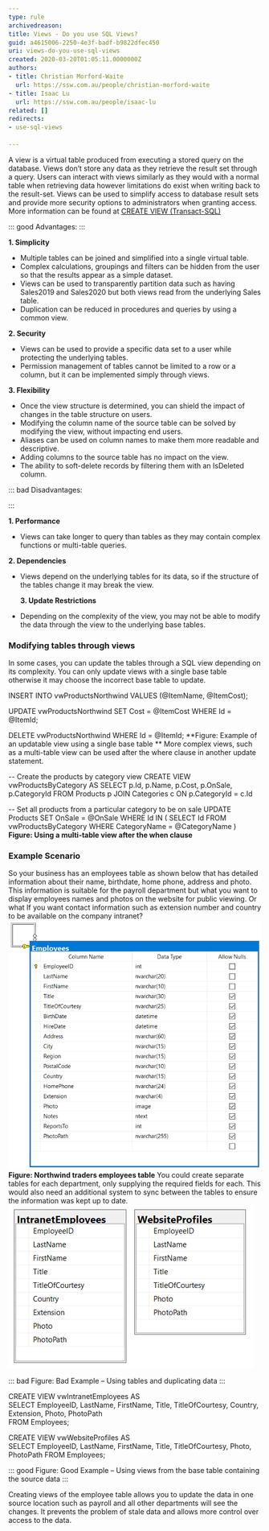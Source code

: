 ```yaml
---
type: rule
archivedreason: 
title: Views - Do you use SQL Views?
guid: a4615006-2250-4e3f-badf-b9822dfec450
uri: views-do-you-use-sql-views
created: 2020-03-20T01:05:11.0000000Z
authors:
- title: Christian Morford-Waite
  url: https://ssw.com.au/people/christian-morford-waite
- title: Isaac Lu
  url: https://ssw.com.au/people/isaac-lu
related: []
redirects:
- use-sql-views

---
```


A view is a virtual table produced from executing a stored query on the database. Views don’t store any data as they retrieve the result set through a query. Users can interact with views similarly as they would with a normal table when retrieving data however limitations do exist when writing back to the result-set. Views can be used to simplify access to database result sets and provide more security options to administrators when granting access. More information can be found at [CREATE VIEW (Transact-SQL)](https://docs.microsoft.com/en-us/sql/t-sql/statements/create-view-transact-sql?view=sql-server-ver15)



<!--endintro-->


::: good
Advantages:
:::


**1. Simplicity**

* Multiple tables can be joined and simplified into a single virtual table.
* Complex calculations, groupings and filters can be hidden from the user so that the results appear as a simple dataset.
* Views can be used to transparently partition data such as having Sales2019 and Sales2020 but both views read from the underlying Sales table.
* Duplication can be reduced in procedures and queries by using a common view.

 
 **2. Security** 

* Views can be used to provide a specific data set to a user while protecting the underlying tables.
* Permission management of tables cannot be limited to a row or a column, but it can be implemented simply through views.

 
 **3. Flexibility** 

* Once the view structure is determined, you can shield the impact of changes in the table structure on users.
* Modifying the column name of the source table can be solved by modifying the view, without impacting end users.
* Aliases can be used on column names to make them more readable and descriptive.
* Adding columns to the source table has no impact on the view.
* The ability to soft-delete records by filtering them with an IsDeleted column.






::: bad
Disadvantages:

:::

 **1. Performance** 

* Views can take longer to query than tables as they may contain complex functions or multi-table queries.

  

  

 **2. Dependencies** 

* Views depend on the underlying tables for its data, so if the structure of the tables change it may break the view.

  **3. Update Restrictions** 

* Depending on the complexity of the view, you may not be able to modify the data through the view to the underlying base tables.

  



### Modifying tables through views

In some cases, you can update the tables through a SQL view depending on its complexity. 
You can only update views with a single base table otherwise it may choose the incorrect base table to update.


INSERT INTO vwProductsNorthwind VALUES (@ItemName, @ItemCost);

UPDATE vwProductsNorthwind SET Cost = @ItemCost WHERE Id = @ItemId;

DELETE vwProductsNorthwind WHERE Id = @ItemId;
 **Figure: Example of an updatable view using a single base table
** 
More complex views, such as a multi-table view can be used after the where clause in another update statement.

-- Create the products by category view
CREATE VIEW vwProductsByCategory
AS
SELECT p.Id, p.Name, p.Cost, p.OnSale, p.CategoryId
FROM Products p
JOIN Categories c
ON p.CategoryId = c.Id

-- Set all products from a particular category to be on sale
UPDATE Products
SET  OnSale = @OnSale
WHERE Id IN ( SELECT Id FROM  vwProductsByCategory WHERE CategoryName = @CategoryName )
 **Figure: Using a multi-table view after the when clause** 
### Example Scenario


So your business has an employees table as shown below that has detailed information about their name, birthdate, home phone, address and photo. This information is suitable for the payroll department but what you want to display employees names and photos on the website for public viewing. Or what If you want contact information such as extension number and country to be available on the company intranet?
![ViewsSqlEmployeesTable.png](ViewsSqlEmployeesTable.png)
 **Figure: Northwind traders employees table** 
You could create separate tables for each department, only supplying the required fields for each. 
This would also need an additional system to sync between the tables to ensure the information was kept up to date.
![ViewsSqlTables.png](ViewsSqlTables.png)

::: bad
Figure: Bad Example – Using tables and duplicating data
:::


CREATE VIEW  vwIntranetEmployees AS  
SELECT EmployeeID, LastName, FirstName, Title, TitleOfCourtesy, Country, Extension, Photo, PhotoPath   
FROM Employees;  

CREATE VIEW  vwWebsiteProfiles AS  
SELECT EmployeeID, LastName, FirstName, Title, TitleOfCourtesy, Photo, PhotoPath
FROM Employees;


::: good
Figure: Good Example – Using views from the base table containing the source data
:::


Creating views of the employee table allows you to update the data in one source location such as payroll and all other departments will see the changes. It prevents the problem of stale data and allows more control over access to the data.
